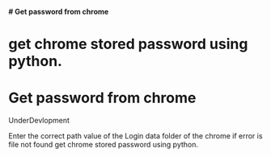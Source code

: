 
**# Get password from chrome**

get chrome stored password using python.
=======
# Get password from chrome

UnderDevlopment


Enter the correct path value of the Login data folder of the chrome if error is file not found
get chrome stored password using python.

